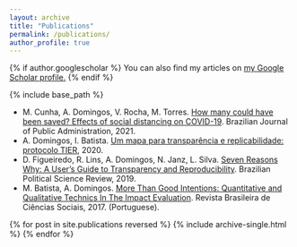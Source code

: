```yaml
---
layout: archive
title: "Publications"
permalink: /publications/
author_profile: true
---
```


{% if author.googlescholar %}
  You can also find my articles on <u><a href="{{author.googlescholar}}">my Google Scholar profile</a>.</u>
{% endif %}

{% include base_path %}

   * M. Cunha, A. Domingos, V. Rocha, M. Torres. [How many could have been saved? Effects of social distancing on COVID-19](http://bibliotecadigital.fgv.br/ojs/index.php/rap/article/view/83026). Brazilian Journal of Public Administration, 2021.
  * A. Domingos, I. Batista. [Um mapa para transparência e replicabilidade: protocolo TIER](https://periodicos.ufpe.br/revistas/politicahoje/article/view/245776), 2020.
  * D. Figueiredo, R. Lins, A. Domingos, N. Janz, L. Silva. [Seven Reasons Why: A User’s Guide to Transparency and Reproducibility](https://www.scielo.br/scielo.php?pid=S1981-38212019000200400&script=sci_abstract). Brazilian Political Science Review, 2019.
  * M. Batista, A. Domingos. [More Than Good Intentions: Quantitative and Qualitative Technics In The Impact Evaluation](https://www.scielo.br/scielo.php?pid=S0102-69092017000200511&script=sci_abstract&tlng=pt). Revista Brasileira de Ciências Sociais, 2017. (Portuguese).

{% for post in site.publications reversed %}
  {% include archive-single.html %}
{% endfor %}
